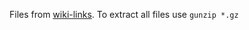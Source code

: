 
Files from [wiki-links](https://github.com/google-research-datasets/wiki-links).
To extract all files use `gunzip *.gz`
